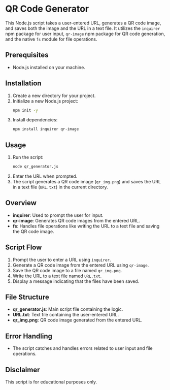 # QR Code Generator

This Node.js script takes a user-entered URL, generates a QR code image, and saves both the image and the URL in a text file. It utilizes the `inquirer` npm package for user input, `qr-image` npm package for QR code generation, and the native `fs` module for file operations.

## Prerequisites
- Node.js installed on your machine.

## Installation
1. Create a new directory for your project.
2. Initialize a new Node.js project:
    ```bash
    npm init -y
    ```
3. Install dependencies:
    ```bash
    npm install inquirer qr-image
    ```

## Usage
1. Run the script:
    ```bash
    node qr_generator.js
    ```
2. Enter the URL when prompted.
3. The script generates a QR code image (`qr_img.png`) and saves the URL in a text file (`URL.txt`) in the current directory.

## Overview
- **inquirer**: Used to prompt the user for input.
- **qr-image**: Generates QR code images from the entered URL.
- **fs**: Handles file operations like writing the URL to a text file and saving the QR code image.

## Script Flow
1. Prompt the user to enter a URL using `inquirer`.
2. Generate a QR code image from the entered URL using `qr-image`.
3. Save the QR code image to a file named `qr_img.png`.
4. Write the URL to a text file named `URL.txt`.
5. Display a message indicating that the files have been saved.

## File Structure
- **qr_generator.js**: Main script file containing the logic.
- **URL.txt**: Text file containing the user-entered URL.
- **qr_img.png**: QR code image generated from the entered URL.

## Error Handling
- The script catches and handles errors related to user input and file operations.

## Disclaimer
This script is for educational purposes only. 
